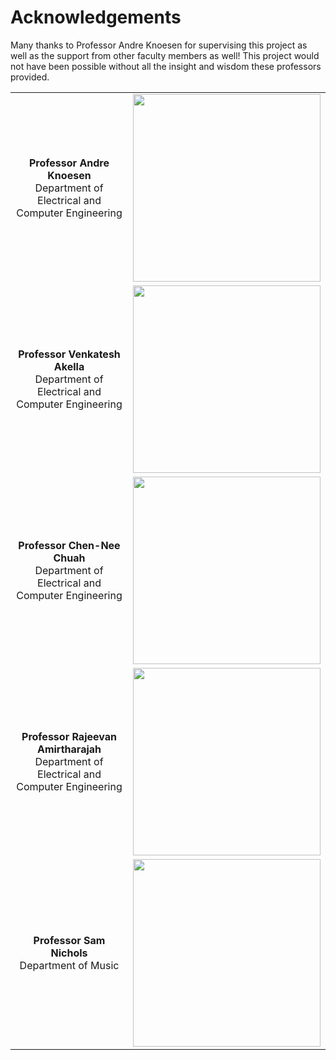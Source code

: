 # Acknowledgements
Many thanks to Professor Andre Knoesen for supervising this project as well as the support from other faculty members as well! This project would not have been possible without all the insight and wisdom these professors provided.

| | |
|:---------------------------------------------------------:|:---------------------------------------------------:|
|**Professor Andre Knoesen** <br/> Department of Electrical and Computer Engineering | <img src="https://faculty.engineering.ucdavis.edu/knoesen/wp-content/uploads/sites/119/2013/03/knoesen180x240.jpg" height="300"> |
|**Professor Venkatesh Akella** <br/> Department of Electrical and Computer Engineering | <img src="https://faculty.engineering.ucdavis.edu/akella/wp-content/uploads/sites/14/2018/04/IMG_7643-210x300.jpeg" height="300"> |
|**Professor Chen-Nee Chuah** <br/> Department of Electrical and Computer Engineering | <img src="https://faculty.engineering.ucdavis.edu/chuah/wp-content/uploads/sites/109/2018/01/chuah2016_vertical-1-229x300.jpg" height="300"> |
|**Professor Rajeevan Amirtharajah** <br/> Department of Electrical and Computer Engineering | <img src="https://faculty.engineering.ucdavis.edu/amirtharajah/wp-content/uploads/sites/105/2013/03/rajeevan180x240.jpg" height="300"> |
|**Professor Sam Nichols** <br/> Department of Music | <img src="https://arts.ucdavis.edu/sites/main/files/imagecache/pod/main-images/img_5372-1-sam_nichols-ssnicholsucdavis.edu_.jpg?1594632224" height="300"> |
